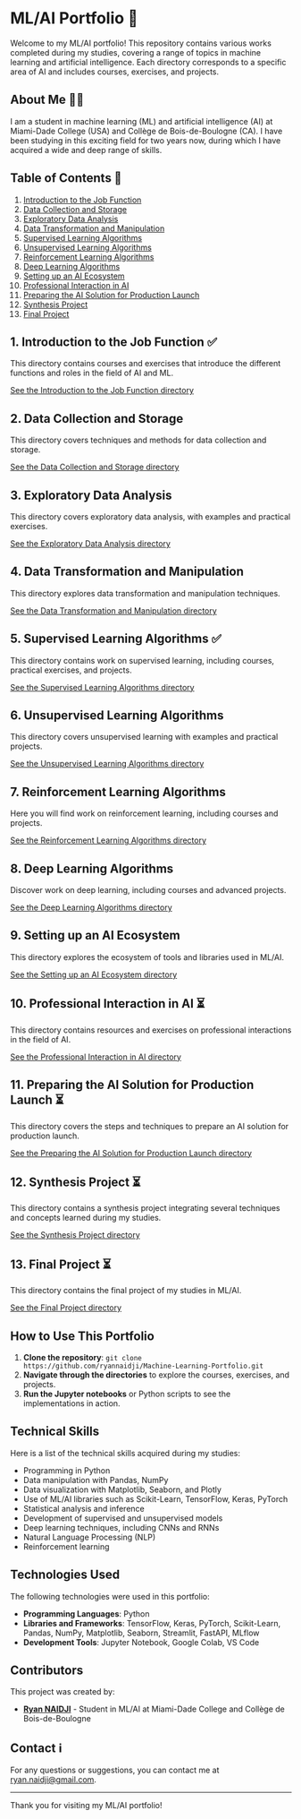 # ML/AI Portfolio 💼

Welcome to my ML/AI portfolio! This repository contains various works completed during my studies, covering a range of topics in machine learning and artificial intelligence. Each directory corresponds to a specific area of AI and includes courses, exercises, and projects.

## About Me 🙋‍♂️

I am a student in machine learning (ML) and artificial intelligence (AI) at Miami-Dade College (USA) and Collège de Bois-de-Boulogne (CA). I have been studying in this exciting field for two years now, during which I have acquired a wide and deep range of skills.

## Table of Contents 📖

1. [Introduction to the Job Function](#introduction-to-the-job-function)
2. [Data Collection and Storage](#data-collection-and-storage)
3. [Exploratory Data Analysis](#exploratory-data-analysis)
4. [Data Transformation and Manipulation](#data-transformation-and-manipulation)
5. [Supervised Learning Algorithms](#supervised-learning-algorithms)
6. [Unsupervised Learning Algorithms](#unsupervised-learning-algorithms)
7. [Reinforcement Learning Algorithms](#reinforcement-learning-algorithms)
8. [Deep Learning Algorithms](#deep-learning-algorithms)
9. [Setting up an AI Ecosystem](#setting-up-an-ai-ecosystem)
10. [Professional Interaction in AI](#professional-interaction-in-ai)
11. [Preparing the AI Solution for Production Launch](#preparing-the-ai-solution-for-production-launch)
12. [Synthesis Project](#synthesis-project)
13. [Final Project](#final-project)

## 1. Introduction to the Job Function :white_check_mark:

This directory contains courses and exercises that introduce the different functions and roles in the field of AI and ML.

[See the Introduction to the Job Function directory](./IntroductionToTheJobFunction)

## 2. Data Collection and Storage

This directory covers techniques and methods for data collection and storage.

[See the Data Collection and Storage directory](./DataCollectionAndStorage)

## 3. Exploratory Data Analysis

This directory covers exploratory data analysis, with examples and practical exercises.

[See the Exploratory Data Analysis directory](./ExploratoryDataAnalysis)

## 4. Data Transformation and Manipulation

This directory explores data transformation and manipulation techniques.

[See the Data Transformation and Manipulation directory](./DataTransformationAndManipulation)

## 5. Supervised Learning Algorithms ✅

This directory contains work on supervised learning, including courses, practical exercises, and projects.

[See the Supervised Learning Algorithms directory](./SupervisedLearningAlgorithms)

## 6. Unsupervised Learning Algorithms

This directory covers unsupervised learning with examples and practical projects.

[See the Unsupervised Learning Algorithms directory](./UnsupervisedLearningAlgorithms)

## 7. Reinforcement Learning Algorithms

Here you will find work on reinforcement learning, including courses and projects.

[See the Reinforcement Learning Algorithms directory](./ReinforcementLearningAlgorithms)

## 8. Deep Learning Algorithms

Discover work on deep learning, including courses and advanced projects.

[See the Deep Learning Algorithms directory](./DeepLearningAlgorithms)

## 9. Setting up an AI Ecosystem

This directory explores the ecosystem of tools and libraries used in ML/AI.

[See the Setting up an AI Ecosystem directory](./SettingUpAnAIEcosystem)

## 10. Professional Interaction in AI ⏳

This directory contains resources and exercises on professional interactions in the field of AI.

[See the Professional Interaction in AI directory](./ProfessionalInteractionInAI)

## 11. Preparing the AI Solution for Production Launch ⏳

This directory covers the steps and techniques to prepare an AI solution for production launch.

[See the Preparing the AI Solution for Production Launch directory](./PreparingTheAISolutionForProductionLaunch)

## 12. Synthesis Project ⏳

This directory contains a synthesis project integrating several techniques and concepts learned during my studies.

[See the Synthesis Project directory](./SynthesisProject)

## 13. Final Project ⏳

This directory contains the final project of my studies in ML/AI.

[See the Final Project directory](./FinalProject)

## How to Use This Portfolio

1. **Clone the repository**: `git clone https://github.com/ryannaidji/Machine-Learning-Portfolio.git`
2. **Navigate through the directories** to explore the courses, exercises, and projects.
3. **Run the Jupyter notebooks** or Python scripts to see the implementations in action.

## Technical Skills

Here is a list of the technical skills acquired during my studies:

- Programming in Python
- Data manipulation with Pandas, NumPy
- Data visualization with Matplotlib, Seaborn, and Plotly
- Use of ML/AI libraries such as Scikit-Learn, TensorFlow, Keras, PyTorch
- Statistical analysis and inference
- Development of supervised and unsupervised models
- Deep learning techniques, including CNNs and RNNs
- Natural Language Processing (NLP)
- Reinforcement learning

## Technologies Used

The following technologies were used in this portfolio:

- **Programming Languages**: Python
- **Libraries and Frameworks**: TensorFlow, Keras, PyTorch, Scikit-Learn, Pandas, NumPy, Matplotlib, Seaborn, Streamlit, FastAPI, MLflow
- **Development Tools**: Jupyter Notebook, Google Colab, VS Code

## Contributors

This project was created by:
- **[Ryan NAIDJI](https://github.com/ryannaidji)** - Student in ML/AI at Miami-Dade College and Collège de Bois-de-Boulogne

## Contact ℹ️

For any questions or suggestions, you can contact me at [ryan.naidji@gmail.com](mailto:ryan.naidji@gmail.com).

---

Thank you for visiting my ML/AI portfolio!
